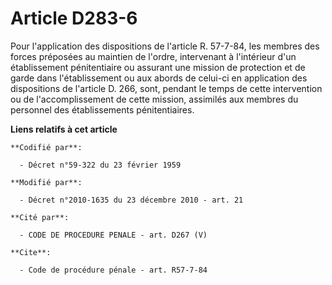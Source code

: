 # Article D283-6

Pour l'application des dispositions de l'article R. 57-7-84, les membres des forces préposées au maintien de l'ordre,
intervenant à l'intérieur d'un établissement pénitentiaire ou assurant une mission de protection et de garde dans
l'établissement ou aux abords de celui-ci en application des dispositions de l'article D. 266, sont, pendant le temps de
cette intervention ou de l'accomplissement de cette mission, assimilés aux membres du personnel des établissements
pénitentiaires.

**Liens relatifs à cet article**

	**Codifié par**:

	  - Décret n°59-322 du 23 février 1959

	**Modifié par**:

	  - Décret n°2010-1635 du 23 décembre 2010 - art. 21

	**Cité par**:

	  - CODE DE PROCEDURE PENALE - art. D267 (V)

	**Cite**:

	  - Code de procédure pénale - art. R57-7-84
